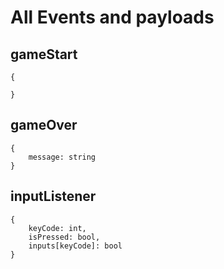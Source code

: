 # All Events and payloads

## gameStart
    {
        
    }

## gameOver
    {
        message: string
    }

## inputListener
    {
        keyCode: int,
        isPressed: bool,
        inputs[keyCode]: bool
    }